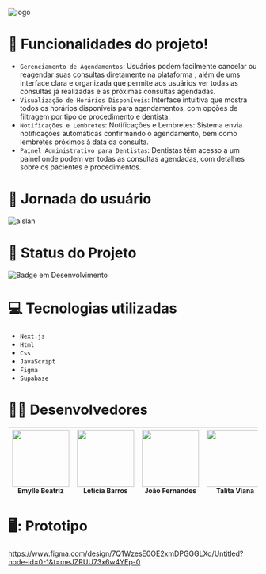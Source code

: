 
![logo ](https://github.com/user-attachments/assets/988175db-d824-4e86-89e4-79408ff11406)

# :hammer: Funcionalidades do projeto!

- `Gerenciamento de Agendamentos`:  Usuários podem facilmente cancelar ou reagendar suas consultas diretamente na plataforma , além de ums interface clara e organizada que permite aos usuários ver todas as consultas já realizadas e as próximas consultas agendadas.
- `Visualização de Horários Disponíveis`: Interface intuitiva que mostra todos os horários disponíveis para agendamentos, com opções de filtragem por tipo de procedimento e dentista.
- `Notificações e Lembretes`: Notificações e Lembretes: Sistema envia notificações automáticas confirmando o agendamento, bem como lembretes próximos à data da consulta.
- `Painel Administrativo para Dentistas`: Dentistas têm acesso a um painel onde podem ver todas as consultas agendadas, com detalhes sobre os pacientes e procedimentos.
# 📑 Jornada do usuário 
![aislan](https://github.com/user-attachments/assets/0ef35908-33a0-4b11-a7c4-33a6e06444b8)

# :construction: Status do Projeto
![Badge em Desenvolvimento](http://img.shields.io/static/v1?label=STATUS&message=EM%20DESENVOLVIMENTO&color=GREEN&style=for-the-badge)

# :computer: Tecnologias utilizadas
- `Next.js` 
- `Html` 
- `Css`
- `JavaScript`
- `Figma`
- `Supabase`
  
 # :technologist: Desenvolvedores

| [<img loading="lazy" src="https://avatars.githubusercontent.com/u/146274561?v=4" width=115><br><sub>Emylle Beatriz</sub>](https://github.com/Emyllebsousa) |  [<img loading="lazy" src="https://avatars.githubusercontent.com/u/127801531?v=4" width=115><br><sub>Leticia Barros</sub>](https://github.com/leticiabarros23) |  [<img loading="lazy" src="https://avatars.githubusercontent.com/u/137800495?v=4" width=115><br><sub>João Fernandes</sub>](https://github.com/billiezinha) | [<img loading="lazy" src="https://avatars.githubusercontent.com/u/137807145?v=4" width=115><br><sub>Talita Viana</sub>](https://github.com/Vianaat) |
| :---: | :---: | :---: | :---: |


# 🖥️: Prototipo
https://www.figma.com/design/7Q1WzesE0OE2xmDPGGGLXq/Untitled?node-id=0-1&t=meJZRUU73x6w4YEp-0
